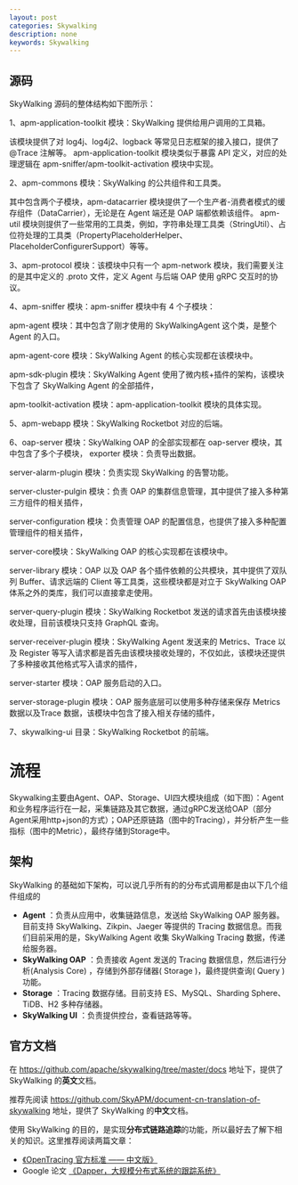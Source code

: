 ```yaml
---
layout: post
categories: Skywalking
description: none
keywords: Skywalking
---
```

## 源码

SkyWalking 源码的整体结构如下图所示：

1、apm-application-toolkit 模块：SkyWalking 提供给用户调用的工具箱。

该模块提供了对 log4j、log4j2、logback 等常见日志框架的接入接口，提供了 @Trace 注解等。
apm-application-toolkit 模块类似于暴露 API 定义，对应的处理逻辑在 apm-sniffer/apm-toolkit-activation 模块中实现。

2、apm-commons 模块：SkyWalking 的公共组件和工具类。

其中包含两个子模块，apm-datacarrier 模块提供了一个生产者-消费者模式的缓存组件（DataCarrier），无论是在 Agent 端还是 OAP 端都依赖该组件。
apm-util 模块则提供了一些常用的工具类，例如，字符串处理工具类（StringUtil）、占位符处理的工具类（PropertyPlaceholderHelper、PlaceholderConfigurerSupport）等等。


3、apm-protocol 模块：该模块中只有一个 apm-network 模块，我们需要关注的是其中定义的 .proto 文件，定义 Agent 与后端 OAP 使用 gRPC 交互时的协议。

4、apm-sniffer 模块：apm-sniffer 模块中有 4 个子模块：

apm-agent 模块：其中包含了刚才使用的 SkyWalkingAgent 这个类，是整个 Agent 的入口。

apm-agent-core 模块：SkyWalking Agent 的核心实现都在该模块中。

apm-sdk-plugin 模块：SkyWalking Agent 使用了微内核+插件的架构，该模块下包含了 SkyWalking Agent 的全部插件，

apm-toolkit-activation 模块：apm-application-toolkit 模块的具体实现。

5、apm-webapp 模块：SkyWalking Rocketbot 对应的后端。

6、oap-server 模块：SkyWalking OAP 的全部实现都在 oap-server 模块，其中包含了多个子模块，
exporter 模块：负责导出数据。

server-alarm-plugin 模块：负责实现 SkyWalking 的告警功能。

server-cluster-pulgin 模块：负责 OAP 的集群信息管理，其中提供了接入多种第三方组件的相关插件，

server-configuration 模块：负责管理 OAP 的配置信息，也提供了接入多种配置管理组件的相关插件，

server-core模块：SkyWalking OAP 的核心实现都在该模块中。

server-library 模块：OAP 以及 OAP 各个插件依赖的公共模块，其中提供了双队列 Buffer、请求远端的 Client 等工具类，这些模块都是对立于 SkyWalking OAP 体系之外的类库，我们可以直接拿走使用。

server-query-plugin 模块：SkyWalking Rocketbot 发送的请求首先由该模块接收处理，目前该模块只支持 GraphQL 查询。

server-receiver-plugin 模块：SkyWalking Agent 发送来的 Metrics、Trace 以及 Register 等写入请求都是首先由该模块接收处理的，不仅如此，该模块还提供了多种接收其他格式写入请求的插件，

server-starter 模块：OAP 服务启动的入口。

server-storage-plugin 模块：OAP 服务底层可以使用多种存储来保存 Metrics 数据以及Trace 数据，该模块中包含了接入相关存储的插件，

7、skywalking-ui 目录：SkyWalking Rocketbot 的前端。

# 流程

Skywalking主要由Agent、OAP、Storage、UI四大模块组成（如下图）：Agent和业务程序运行在一起，采集链路及其它数据，通过gRPC发送给OAP（部分Agent采用http+json的方式）；OAP还原链路（图中的Tracing），并分析产生一些指标（图中的Metric），最终存储到Storage中。




## 架构

SkyWalking 的基础如下架构，可以说几乎所有的的分布式调用都是由以下几个组件组成的

- **Agent** ：负责从应用中，收集链路信息，发送给 SkyWalking OAP 服务器。目前支持 SkyWalking、Zikpin、Jaeger 等提供的 Tracing 数据信息。而我们目前采用的是，SkyWalking Agent 收集 SkyWalking Tracing 数据，传递给服务器。
- **SkyWalking OAP** ：负责接收 Agent 发送的 Tracing 数据信息，然后进行分析(Analysis Core) ，存储到外部存储器( Storage )，最终提供查询( Query )功能。
- **Storage** ：Tracing 数据存储。目前支持 ES、MySQL、Sharding Sphere、TiDB、H2 多种存储器。
- **SkyWalking UI** ：负责提供控台，查看链路等等。

## 官方文档

在 https://github.com/apache/skywalking/tree/master/docs 地址下，提供了 SkyWalking 的**英文**文档。

推荐先阅读 https://github.com/SkyAPM/document-cn-translation-of-skywalking 地址，提供了 SkyWalking 的**中文**文档。

使用 SkyWalking 的目的，是实现**分布式链路追踪**的功能，所以最好去了解下相关的知识。这里推荐阅读两篇文章：

- [《OpenTracing 官方标准 —— 中文版》](https://github.com/opentracing-contrib/opentracing-specification-zh)
- Google 论文 [《Dapper，大规模分布式系统的跟踪系统》](http://www.iocoder.cn/Fight/Dapper-translation/?self)